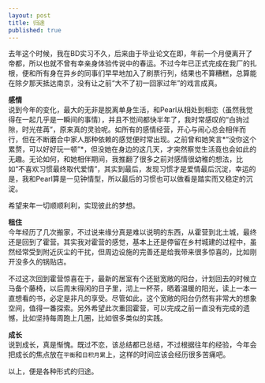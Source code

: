 ```yaml
---
layout: post
title: 归途
published: true
---
```


去年这个时候，我在BD实习不久，后来由于毕业论文在即，年前一个月便离开了帝都，所以也就不曾有幸亲身体验传说中的春运。不过今年已正式完成在我厂的扎根，便和所有身在异乡的同事们早早地加入了刷票行列，结果也不算糟糕，总算能在除夕那天抵达南京，没有让之前“大不了初一回家过年”的戏言成真。

**感情**      
说到今年的变化，最大的无非是脱离单身生活，和Pearl从相处到相恋（虽然我觉得在一起几乎是一瞬间的事情），并且不觉间都快半年了，我时常感叹的“白驹过隙，时光荏苒”，原来真的灵验呢。如所有的感情经营，开心与闹心总会相伴而行，但在不断磨合中家人那种依赖的感觉便时常出现。之前曾和她笑言*“没你这个累赘，可以好好玩一顿”*，但没她在身边的这几天，才突然察觉生活竟也会如此的无趣。无论如何，和她相伴期间，我推翻了很多之前对感情很幼稚的想法，比如“不喜欢习惯最终取代爱情”，其实到最后，发现习惯才是爱情最后沉淀，幸运的是，我和Pearl算是一见钟情型，所以最后的习惯也可以做看是踏实而又稳定的沉淀。     

希望来年一切顺顺利利，实现彼此的梦想。

**租住**    
今年经历了几次搬家，不过说来缘分真是难以说明的东西，从霍营到北土城，最终还是回到了霍营。其实我对霍营的感觉，基本上还是停留在乡村城建的过程中，虽然经常受到附近灰尘的干扰，但周边设施的完善还是给我带来很多惊喜的，比如刚开没多久的锅贴店。

不过这次回到霍营惊喜在于，最新的居室有个还挺宽敞的阳台，计划回去的时候立马备个藤椅，以后周末得闲的日子里，沏上一杯茶，晒着温暖的阳光，读上一本一直想看的书，必定是非凡的享受。尽管如此，这个宽敞的阳台仍然有非常大的想象空间，值得一番探索。另外希望此次重回霍营，可以完成之前一直没有完成的遗憾，比如坚持每周跑上几圈，比如很多类似的实践。

**成长**    
说到成长，真是惭愧。既过不恋，该总结都已总结，不过根据往年的经验，今年会把成长的焦点放在`平衡`和`日积月累`上，这样的时间应该会经历很多苦痛吧。

以上，便是各种形式的归途。




